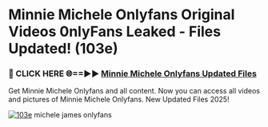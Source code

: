 # Minnie Michele Onlyfans Original Videos 0nlyFans Leaked - Files Updated! (103e)

<h3>🔴 CLICK HERE 🌐==►► <a href="https://tinyurl.com/brd5kh86" rel="nofollow">Minnie Michele Onlyfans Updated Files</a></h3>

Get Minnie Michele Onlyfans and all content. Now you can access all videos and pictures of Minnie Michele Onlyfans. New Updated Files 2025!

[![103e](https://i.imgur.com/K7sEzmb.gif)](https://tinyurl.com/brd5kh86)
michele james onlyfans
